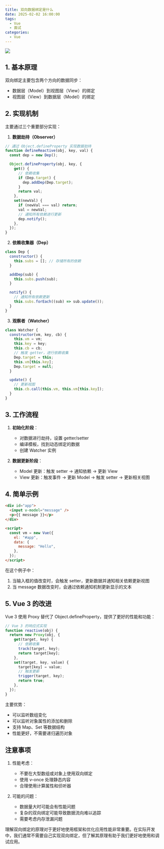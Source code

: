 ```yaml
---
title: 双向数据绑定是什么
date: 2025-02-02 16:00:00
tags:
  - Vue
  - 面试
categories:
  - Vue
---
```


![](https://static.vue-js.com/cef7dcc0-3ac9-11eb-85f6-6fac77c0c9b3.png)


## 1. 基本原理

双向绑定主要包含两个方向的数据同步：

- 数据层（Model）到视图层（View）的绑定
- 视图层（View）到数据层（Model）的绑定

## 2. 实现机制

主要通过三个重要部分实现：

1. **数据劫持（Observer）**

```javascript
// 通过 Object.defineProperty 实现数据劫持
function defineReactive(obj, key, val) {
  const dep = new Dep();

  Object.defineProperty(obj, key, {
    get() {
      // 依赖收集
      if (Dep.target) {
        dep.addDep(Dep.target);
      }
      return val;
    },
    set(newVal) {
      if (newVal === val) return;
      val = newVal;
      // 通知所有依赖进行更新
      dep.notify();
    },
  });
}
```

2. **依赖收集器（Dep）**

```javascript
class Dep {
  constructor() {
    this.subs = []; // 存储所有的依赖
  }

  addDep(sub) {
    this.subs.push(sub);
  }

  notify() {
    // 通知所有依赖更新
    this.subs.forEach((sub) => sub.update());
  }
}
```

3. **观察者（Watcher）**

```javascript
class Watcher {
  constructor(vm, key, cb) {
    this.vm = vm;
    this.key = key;
    this.cb = cb;
    // 触发 getter，进行依赖收集
    Dep.target = this;
    this.vm[this.key];
    Dep.target = null;
  }

  update() {
    // 更新视图
    this.cb.call(this.vm, this.vm[this.key]);
  }
}
```

## 3. 工作流程

1. **初始化阶段**：

   - 对数据进行劫持，设置 getter/setter
   - 编译模板，找到动态绑定的数据
   - 创建 Watcher 实例

2. **数据更新阶段**：
   - Model 更新：触发 setter → 通知依赖 → 更新 View
   - View 更新：触发事件 → 更新 Model → 触发 setter → 更新相关视图

## 4. 简单示例

```html
<div id="app">
  <input v-model="message" />
  <p>{{ message }}</p>
</div>

<script>
  const vm = new Vue({
    el: "#app",
    data: {
      message: "Hello",
    },
  });
</script>
```

在这个例子中：

1. 当输入框的值改变时，会触发 setter，更新数据并通知相关依赖更新视图
2. 当 message 数据改变时，会通过依赖通知机制更新显示的文本

## 5. Vue 3 的改进

Vue 3 使用 Proxy 替代了 Object.defineProperty，提供了更好的性能和功能：

```javascript
// Vue 3 的响应式实现
function reactive(obj) {
  return new Proxy(obj, {
    get(target, key) {
      // 依赖收集
      track(target, key);
      return target[key];
    },
    set(target, key, value) {
      target[key] = value;
      // 触发更新
      trigger(target, key);
      return true;
    },
  });
}
```

主要优势：

- 可以监听数组变化
- 可以监听对象属性的添加和删除
- 支持 Map、Set 等数据结构
- 性能更好，不需要递归遍历对象

## 注意事项

1. 性能考虑：

   - 不要在大型数组或对象上使用双向绑定
   - 使用 v-once 处理静态内容
   - 合理使用计算属性和侦听器

2. 可能的问题：
   - 数据量大时可能会有性能问题
   - 复杂的双向绑定可能导致数据流向难以追踪
   - 需要考虑内存泄漏问题

理解双向绑定的原理对于更好地使用框架和优化应用性能非常重要。在实际开发中，我们通常不需要自己实现双向绑定，但了解其原理有助于我们更好地使用和调试应用。

